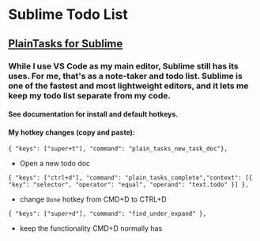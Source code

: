 # Sublime Todo List

## [PlainTasks for Sublime](https://github.com/aziz/PlainTasks)

### While I use VS Code as my main editor, Sublime still has its uses.  For me, that's as a note-taker and todo list.  Sublime is one of the fastest and most lightweight editors, and it lets me keep my todo list separate from my code.

#### See documentation for install and default hotkeys.

#### My hotkey changes (copy and paste):
`{ "keys": ["super+t"], "command": "plain_tasks_new_task_doc"},`
- Open a new todo doc

`{ "keys": ["ctrl+d"], "command": "plain_tasks_complete","context": [{ "key": "selector", "operator": "equal", "operand": "text.todo" }] },`
- change `Done` hotkey from CMD+D to CTRL+D

`{ "keys": ["super+d"], "command": "find_under_expand" },`
- keep the functionality CMD+D normally has

